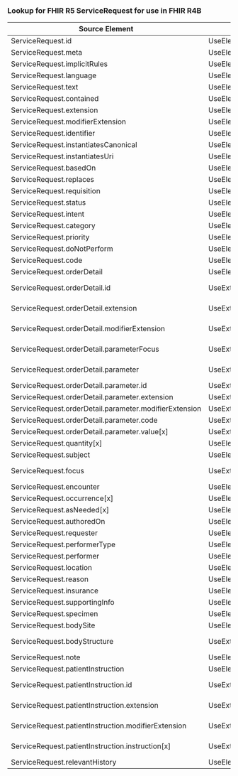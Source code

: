 ### Lookup for FHIR R5 ServiceRequest for use in FHIR R4B

| Source Element | Usage | Target |
| -------------- | ----- | ------ |
| ServiceRequest.id | UseElementRenamed | ServiceRequest.id |
| ServiceRequest.meta | UseElementRenamed | ServiceRequest.meta |
| ServiceRequest.implicitRules | UseElementRenamed | ServiceRequest.implicitRules |
| ServiceRequest.language | UseElementRenamed | ServiceRequest.language |
| ServiceRequest.text | UseElementRenamed | ServiceRequest.text |
| ServiceRequest.contained | UseElementRenamed | ServiceRequest.contained |
| ServiceRequest.extension | UseElementRenamed | ServiceRequest.extension |
| ServiceRequest.modifierExtension | UseElementRenamed | ServiceRequest.modifierExtension |
| ServiceRequest.identifier | UseElementRenamed | ServiceRequest.identifier |
| ServiceRequest.instantiatesCanonical | UseElementRenamed | ServiceRequest.instantiatesCanonical |
| ServiceRequest.instantiatesUri | UseElementRenamed | ServiceRequest.instantiatesUri |
| ServiceRequest.basedOn | UseElementRenamed | ServiceRequest.basedOn |
| ServiceRequest.replaces | UseElementRenamed | ServiceRequest.replaces |
| ServiceRequest.requisition | UseElementRenamed | ServiceRequest.requisition |
| ServiceRequest.status | UseElementRenamed | ServiceRequest.status |
| ServiceRequest.intent | UseElementRenamed | ServiceRequest.intent |
| ServiceRequest.category | UseElementRenamed | ServiceRequest.category |
| ServiceRequest.priority | UseElementRenamed | ServiceRequest.priority |
| ServiceRequest.doNotPerform | UseElementRenamed | ServiceRequest.doNotPerform |
| ServiceRequest.code | UseElementRenamed | ServiceRequest.code |
| ServiceRequest.orderDetail | UseElementRenamed | ServiceRequest.orderDetail |
| ServiceRequest.orderDetail.id | UseExtension | http://hl7.org/fhir/5.0/StructureDefinition/extension-ServiceRequest.orderDetail.id |
| ServiceRequest.orderDetail.extension | UseExtension | http://hl7.org/fhir/5.0/StructureDefinition/extension-ServiceRequest.orderDetail.extension |
| ServiceRequest.orderDetail.modifierExtension | UseExtension | http://hl7.org/fhir/5.0/StructureDefinition/extension-ServiceRequest.orderDetail.modifierExtension |
| ServiceRequest.orderDetail.parameterFocus | UseExtension | http://hl7.org/fhir/5.0/StructureDefinition/extension-ServiceRequest.orderDetail.parameterFocus |
| ServiceRequest.orderDetail.parameter | UseExtension | http://hl7.org/fhir/5.0/StructureDefinition/extension-ServiceRequest.orderDetail.parameter |
| ServiceRequest.orderDetail.parameter.id | UseExtensionFromAncestor | - |
| ServiceRequest.orderDetail.parameter.extension | UseExtensionFromAncestor | - |
| ServiceRequest.orderDetail.parameter.modifierExtension | UseExtensionFromAncestor | - |
| ServiceRequest.orderDetail.parameter.code | UseExtensionFromAncestor | - |
| ServiceRequest.orderDetail.parameter.value[x] | UseExtensionFromAncestor | - |
| ServiceRequest.quantity[x] | UseElementRenamed | ServiceRequest.quantity[x] |
| ServiceRequest.subject | UseElementRenamed | ServiceRequest.subject |
| ServiceRequest.focus | UseExtension | http://hl7.org/fhir/5.0/StructureDefinition/extension-ServiceRequest.focus |
| ServiceRequest.encounter | UseElementRenamed | ServiceRequest.encounter |
| ServiceRequest.occurrence[x] | UseElementRenamed | ServiceRequest.occurrence[x] |
| ServiceRequest.asNeeded[x] | UseElementRenamed | ServiceRequest.asNeeded[x] |
| ServiceRequest.authoredOn | UseElementRenamed | ServiceRequest.authoredOn |
| ServiceRequest.requester | UseElementRenamed | ServiceRequest.requester |
| ServiceRequest.performerType | UseElementRenamed | ServiceRequest.performerType |
| ServiceRequest.performer | UseElementRenamed | ServiceRequest.performer |
| ServiceRequest.location | UseElementRenamed | ServiceRequest.locationCode |
| ServiceRequest.reason | UseElementRenamed | ServiceRequest.reasonCode |
| ServiceRequest.insurance | UseElementRenamed | ServiceRequest.insurance |
| ServiceRequest.supportingInfo | UseElementRenamed | ServiceRequest.supportingInfo |
| ServiceRequest.specimen | UseElementRenamed | ServiceRequest.specimen |
| ServiceRequest.bodySite | UseElementRenamed | ServiceRequest.bodySite |
| ServiceRequest.bodyStructure | UseExtension | http://hl7.org/fhir/5.0/StructureDefinition/extension-ServiceRequest.bodyStructure |
| ServiceRequest.note | UseElementRenamed | ServiceRequest.note |
| ServiceRequest.patientInstruction | UseElementRenamed | ServiceRequest.patientInstruction |
| ServiceRequest.patientInstruction.id | UseExtension | http://hl7.org/fhir/5.0/StructureDefinition/extension-ServiceRequest.patientInstruction.id |
| ServiceRequest.patientInstruction.extension | UseExtension | http://hl7.org/fhir/5.0/StructureDefinition/extension-ServiceRequest.patientInstruction.extension |
| ServiceRequest.patientInstruction.modifierExtension | UseExtension | http://hl7.org/fhir/5.0/StructureDefinition/extension-ServiceRequest.patientInstruction.modifierExtension |
| ServiceRequest.patientInstruction.instruction[x] | UseExtension | http://hl7.org/fhir/5.0/StructureDefinition/extension-ServiceRequest.patientInstruction.instruction |
| ServiceRequest.relevantHistory | UseElementRenamed | ServiceRequest.relevantHistory |

